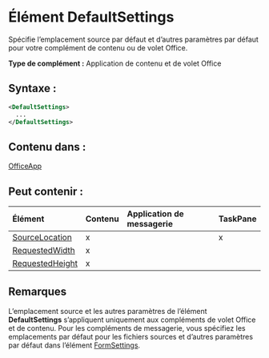 
# Élément DefaultSettings
Spécifie l’emplacement source par défaut et d’autres paramètres par défaut pour votre complément de contenu ou de volet Office.

 **Type de complément :** Application de contenu et de volet Office


## Syntaxe :


```XML
<DefaultSettings>
  ...
</DefaultSettings>
```


## Contenu dans :

[OfficeApp](../../reference/manifest/officeapp.md)


## Peut contenir :



|**Élément**|**Contenu**|**Application de messagerie**|**TaskPane**|
|:-----|:-----|:-----|:-----|
|[SourceLocation](../../reference/manifest/override.md)|x||x|
|[RequestedWidth](../../reference/manifest/requestedwidth.md)|x|||
|[RequestedHeight](../../reference/manifest/requestedheight.md)|x|||

## Remarques

L’emplacement source et les autres paramètres de l’élément **DefaultSettings** s’appliquent uniquement aux compléments de volet Office et de contenu. Pour les compléments de messagerie, vous spécifiez les emplacements par défaut pour les fichiers sources et d’autres paramètres par défaut dans l’élément [FormSettings](../../reference/manifest/formsettings.md).

